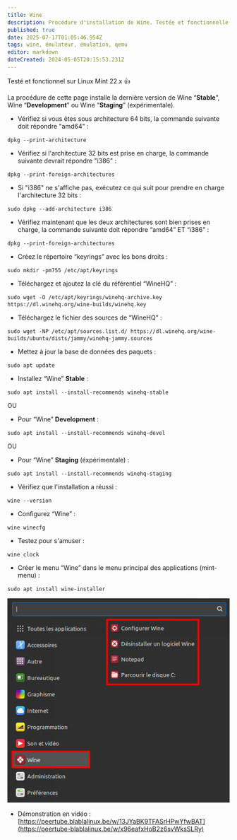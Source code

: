 ```yaml
---
title: Wine
description: Procédure d'installation de Wine. Testée et fonctionnelle sous Linux Mint.
published: true
date: 2025-07-17T01:05:46.954Z
tags: wine, émulateur, émulation, qemu
editor: markdown
dateCreated: 2024-05-05T20:15:53.231Z
---
```


Testé et fonctionnel sur Linux Mint 22.x 👍

La procédure de cette page installe la dernière version de Wine “**Stable**”, Wine “**Development**” ou Wine “**Staging**” (expérimentale).

-   Vérifiez si vous êtes sous architecture 64 bits, la commande suivante doit répondre "amd64" :

```plaintext
dpkg --print-architecture
```

-   Vérifiez si l'architecture 32 bits est prise en charge, la commande suivante devrait répondre "i386" :

```plaintext
dpkg --print-foreign-architectures
```

-   Si "i386" ne s'affiche pas, exécutez ce qui suit pour prendre en charge l'architecture 32 bits :

```plaintext
sudo dpkg --add-architecture i386
```

-   Vérifiez maintenant que les deux architectures sont bien prises en charge, la commande suivante doit répondre “amd64” ET “i386” :

```plaintext
dpkg --print-foreign-architectures
```

-   Créez le répertoire “keyrings” avec les bons droits :

```plaintext
sudo mkdir -pm755 /etc/apt/keyrings
```

-   Téléchargez et ajoutez la clé du référentiel “WineHQ” :

```plaintext
sudo wget -O /etc/apt/keyrings/winehq-archive.key https://dl.winehq.org/wine-builds/winehq.key
```

-   Téléchargez le fichier des sources de “WineHQ” :

```plaintext
sudo wget -NP /etc/apt/sources.list.d/ https://dl.winehq.org/wine-builds/ubuntu/dists/jammy/winehq-jammy.sources
```

-   Mettez à jour la base de données des paquets :

```plaintext
sudo apt update
```

-   Installez “Wine” **Stable** :

```plaintext
sudo apt install --install-recommends winehq-stable
```

OU

-   Pour “Wine” **Development** :

```plaintext
sudo apt install --install-recommends winehq-devel
```

OU

-   Pour “Wine” **Staging** (éxpérimentale) :

```plaintext
sudo apt install --install-recommends winehq-staging
```

-   Vérifiez que l'installation a réussi :

```plaintext
wine --version
```

-   Configurez “Wine” :

```plaintext
wine winecfg
```

-   Testez pour s'amuser :

```plaintext
wine clock
```

-   Créer le menu “Wine” dans le menu principal des applications (mint-menu) :

```plaintext
sudo apt install wine-installer
```

<p style="text-align: center"><img src="/wine/wine-mint-menu.png"></p>

-   Démonstration en vidéo : [https://peertube.blablalinux.be/w/13JYaBK9TFASrHPwYfwBAT](https://peertube-blablalinux.be/w/x96eafxHoB2z6svWksSLRy)